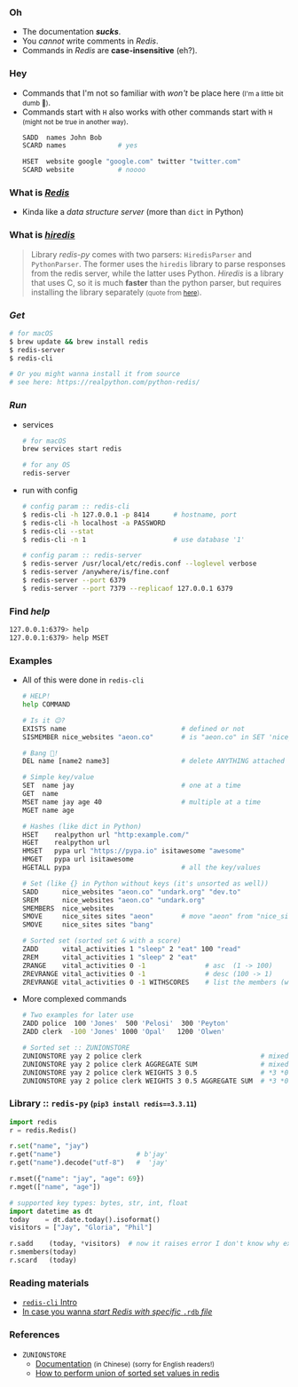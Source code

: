 
### Oh
- The documentation ***sucks***.
- You *cannot* write comments in *Redis*.
- Commands in *Redis* are **case-insensitive** (eh?).


### Hey
- Commands that I'm not so familiar with *won't* be place here <small>(I'm a little bit dumb 🤪)</small>.
- Commands start with `H` also works with other commands start with `H` <small>(might not be true in another way)</small>.
  ```bash
  SADD  names John Bob
  SCARD names             # yes

  HSET  website google "google.com" twitter "twitter.com"
  SCARD website           # noooo
  ```


### What is [*Redis*](https://redis.io/documentation)
- Kinda like a *data structure server* (more than `dict` in Python)

### What is [*hiredis*](https://pypi.org/project/hiredis/)
> Library *redis-py* comes with two parsers: `HiredisParser` and `PythonParser`. The former uses the `hiredis` library to parse responses from the redis server, while the latter uses Python. *Hiredis* is a library that uses C, so it is much **faster** than the python parser, but requires installing the library separately <small>(quote from [here](https://django-redis-cache.readthedocs.io/en/latest/advanced_configuration.html#pluggable-parser-classes))</small>.

### *Get*
  ```bash
  # for macOS
  $ brew update && brew install redis
  $ redis-server
  $ redis-cli
  
  # Or you might wanna install it from source
  # see here: https://realpython.com/python-redis/
  ```

### *Run*
- services
  ```bash
  # for macOS
  brew services start redis
  
  # for any OS
  redis-server
  ```

- run with config
  ```bash
  # config param :: redis-cli
  $ redis-cli -h 127.0.0.1 -p 8414      # hostname, port
  $ redis-cli -h localhost -a PASSWORD
  $ redis-cli --stat
  $ redis-cli -n 1                      # use database '1'
  
  # config param :: redis-server
  $ redis-server /usr/local/etc/redis.conf --loglevel verbose
  $ redis-server /anywhere/is/fine.conf
  $ redis-server --port 6379
  $ redis-server --port 7379 --replicaof 127.0.0.1 6379
  ```

### Find *help*
  ```bash
  127.0.0.1:6379> help
  127.0.0.1:6379> help MSET
  ```

### Examples
- All of this were done in `redis-cli`
  ```bash
  # HELP!
  help COMMAND

  # Is it 😉?
  EXISTS name                             # defined or not
  SISMEMBER nice_websites "aeon.co"       # is "aeon.co" in SET 'nice_websites'?

  # Bang 🔫!
  DEL name [name2 name3]                  # delete ANYTHING attached to that NAME
  ```

  ```bash
  # Simple key/value
  SET  name jay                           # one at a time
  GET  name      
  MSET name jay age 40                    # multiple at a time
  MGET name age
  
  # Hashes (like dict in Python)
  HSET    realpython url "http:example.com/"
  HGET    realpython url
  HMSET   pypa url "https://pypa.io" isitawesome "awesome"
  HMGET   pypa url isitawesome
  HGETALL pypa                            # all the key/values

  # Set (like {} in Python without keys (it's unsorted as well))
  SADD      nice_websites "aeon.co" "undark.org" "dev.to"
  SREM      nice_websites "aeon.co" "undark.org"
  SMEMBERS  nice_websites
  SMOVE     nice_sites sites "aeon"       # move "aeon" from "nice_sites" to "sites"
  SMOVE     nice_sites sites "bang"

  # Sorted set (sorted set & with a score)
  ZADD      vital_activities 1 "sleep" 2 "eat" 100 "read"
  ZREM      vital_activities 1 "sleep" 2 "eat"
  ZRANGE    vital_activities 0 -1               # asc  (1 -> 100)
  ZREVRANGE vital_activities 0 -1               # desc (100 -> 1)
  ZREVRANGE vital_activities 0 -1 WITHSCORES    # list the members (with scores)
  ```
- More complexed commands
  ```bash
  # Two examples for later use
  ZADD police  100 'Jones'  500 'Pelosi'  300 'Peyton'
  ZADD clerk  -100 'Jones' 1000 'Opal'   1200 'Olwen'

  # Sorted set :: ZUNIONSTORE
  ZUNIONSTORE yay 2 police clerk                              # mixed (default: SUM)
  ZUNIONSTORE yay 2 police clerk AGGREGATE SUM                # mixed (same but explicit)
  ZUNIONSTORE yay 2 police clerk WEIGHTS 3 0.5                # *3 *0.5
  ZUNIONSTORE yay 2 police clerk WEIGHTS 3 0.5 AGGREGATE SUM  # *3 *0.5, SUM 'Jones'
  ```

### Library :: `redis-py` <small>(`pip3 install redis==3.3.11`)</small>
  ```python
  import redis
  r = redis.Redis()

  r.set("name", "jay")
  r.get("name")                   # b'jay'
  r.get("name").decode("utf-8")   #  'jay'

  r.mset({"name": "jay", "age": 69})
  r.mget(["name", "age"])

  # supported key types: bytes, str, int, float
  import datetime as dt
  today    = dt.date.today().isoformat()
  visitors = ["Jay", "Gloria", "Phil"]

  r.sadd    (today, *visitors)  # now it raises error I don't know why exactly
  r.smembers(today)
  r.scard   (today)
  ```

### Reading materials
- [`redis-cli` Intro](https://redis.io/topics/rediscli)
- [In case you wanna *start Redis with specific* `.rdb` *file*](https://stackoverflow.com/questions/14497234/how-to-recover-redis-data-from-snapshotrdb-file-copied-from-another-machine)

### References
- `ZUNIONSTORE`
  - [Documentation](http://redisdoc.com/sorted_set/zunionstore.html) <small>(in Chinese)</small> <small>(sorry for English readers!)</small>
  - [How to perform union of sorted set values in redis](https://codedestine.com/redis-zunionstore/)
